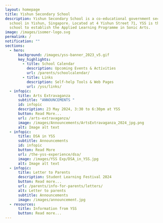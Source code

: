 ```yaml
---
layout: homepage
title: Yishun Secondary School
description: Yishun Secondary School is a co-educational government secondary
  school in Yishun, Singapore. Located at 4 Yishun Street 71, YSS is the first
  school to establish the Applied Learning Programme in Sonic Arts.
image: /images/isomer-logo.svg
permalink: /
notification: ""
sections:
  - hero:
      background: /images/yss-banner_2023_v5.gif
      key_highlights:
        - title: School Calendar
          description: Upcoming Events & Activities
          url: /parents/schoolcalendar/
        - title: Links
          description: Self-help Tools & Web Pages
          url: /yss/links/
  - infopic:
      title: Arts Extravaganza
      subtitle: "ANNOUNCEMENTS "
      id: infopic
      description: 23 May 2024, 3:30 to 6:30pm at YSS
      button: Read More...
      url: /arts-extravaganza/
      image: /images/Announcements/ArtsExtravaganza_2024_jpg.png
      alt: Image alt text
  - infopic:
      title: DSA in YSS
      subtitle: Announcements
      id: infopic
      button: Read More
      url: /the-yss-experience/dsa/
      image: /images/YSS Exp/DSA_in_YSS.jpg
      alt: Image alt text
  - infopic:
      title: Letter to Parents
      description: Student Learning Festival 2024
      button: Read more...
      url: /parents/info-for-parents/letters/
      alt: Letter to parents
      subtitle: Announcements
      image: /images/announcement.jpg
  - resources:
      title: Information from YSS
      button: Read more...
---
```

